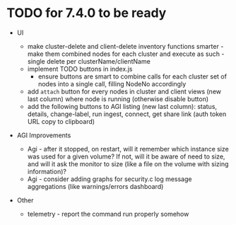 # TODO for 7.4.0 to be ready

* UI
  * make cluster-delete and client-delete inventory functions smarter - make them combined nodes for each cluster and execute as such - single delete per clusterName/clientName
  * implement TODO buttons in index.js
    * ensure buttons are smart to combine calls for each cluster set of nodes into a single call, filling NodeNo accordingly
  * add `attach` button for every nodes in cluster and client views (new last column) where node is running (otherwise disable button)
  * add the following buttons to AGI listing (new last column): status, details, change-label, run ingest, connect, get share link (auth token URL copy to clipboard)

* AGI Improvements
  * Agi - after it stopped, on restart, will it remember which instance size was used for a given volume? If not, will it be aware of need to size, and will it ask the monitor to size (like a file on the volume with sizing information)?
  * Agi - consider adding graphs for security.c log message aggregations (like warnings/errors dashboard)

* Other
  * telemetry - report the command run properly somehow
